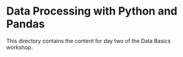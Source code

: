 # Data Processing with Python and Pandas


This directory contains the content for day two of the Data Basics workshop. 